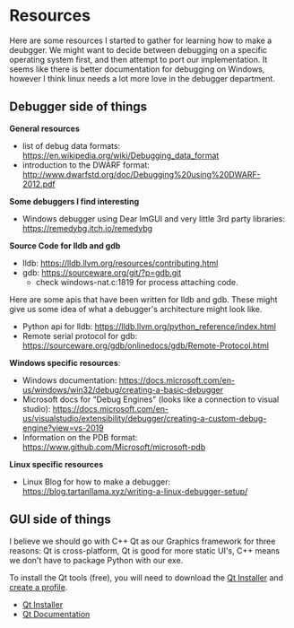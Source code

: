 # Resources
Here are some resources I started to gather for learning how to make a deubgger.
We might want to decide between debugging on a specific operating system first, and then attempt to port our implementation.
It seems like there is better documentation for debugging on Windows, however I think linux needs
a lot more love in the debugger department.

## Debugger side of things
**General resources**
* list of debug data formats: <https://en.wikipedia.org/wiki/Debugging_data_format>
* introduction to the DWARF format: <http://www.dwarfstd.org/doc/Debugging%20using%20DWARF-2012.pdf>

**Some debuggers I find interesting**
* Windows debugger using Dear ImGUI and very little 3rd party libraries: <https://remedybg.itch.io/remedybg>

**Source Code for lldb and gdb**
* lldb: <https://lldb.llvm.org/resources/contributing.html>
* gdb: <https://sourceware.org/git/?p=gdb.git>
	* check windows-nat.c:1819 for process attaching code.

Here are some apis that have been written for lldb and gdb. These might give us some idea of what a debugger's
architecture might look like.
* Python api for lldb: <https://lldb.llvm.org/python_reference/index.html>
* Remote serial protocol for gdb: <https://sourceware.org/gdb/onlinedocs/gdb/Remote-Protocol.html>

**Windows specific resources**:
* Windows documentation: <https://docs.microsoft.com/en-us/windows/win32/debug/creating-a-basic-debugger>
* Microsoft docs for "Debug Engines" (looks like a connection to visual studio): <https://docs.microsoft.com/en-us/visualstudio/extensibility/debugger/creating-a-custom-debug-engine?view=vs-2019>
* Information on the PDB format: <https://www.github.com/Microsoft/microsoft-pdb>

**Linux specific resources**
* Linux Blog for how to make a debugger: <https://blog.tartanllama.xyz/writing-a-linux-debugger-setup/>

## GUI side of things
I believe we should go with C++ Qt as our Graphics framework for three reasons: Qt is cross-platform, Qt is good for more static UI's, C++ means we don't have to package Python with our exe.

To install the Qt tools (free), you will need to download the [Qt Installer](https://www.qt.io/download-qt-installer) and [create a profile](https://login.qt.io/register).

* [Qt Installer](https://www.qt.io/download-qt-installer)
* [Qt Documentation](https://doc.qt.io/)

